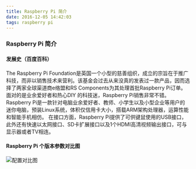 ```yaml
---
title: Raspberry Pi 简介
date: 2016-12-05 14:42:03
tags: raspberry pi
---
```

### Raspberry Pi 简介
#### 发展史（百度百科）
The Raspberry Pi Foundation是英国一个小型的慈善组织，成立的宗旨在于推广科技，而非以销售技术来营利。该基金会过去从来没真的发表过一款产品，因而选择了两家全球渠道商e络盟和RS Components为其处理首批Raspberry Pi订单。面对的是业余爱好者和热心DIY 的科技迷，Raspberry Pi销售非常不错。
Raspberry Pi是一款针对电脑业余爱好者、教师、小学生以及小型企业等用户的迷你电脑，预装Linux系统，体积仅信用卡大小，搭载ARM架构处理器，运算性能和智能手机相仿。
在接口方面，Raspberry Pi提供了可供键鼠使用的USB接口，此外还有快速以太网接口、SD卡扩展接口以及1个HDMI高清视频输出接口，可与显示器或者TV相连。
<!--more-->
#### Raspberry Pi 个版本参数对比图

![配置对比图](http://e.hiphotos.baidu.com/baike/c0%3Dbaike92%2C5%2C5%2C92%2C30/sign=cf2786c5f203918fc3dc359830544df2/b58f8c5494eef01f9629c9e0e5fe9925bc317dd2.jpg)
